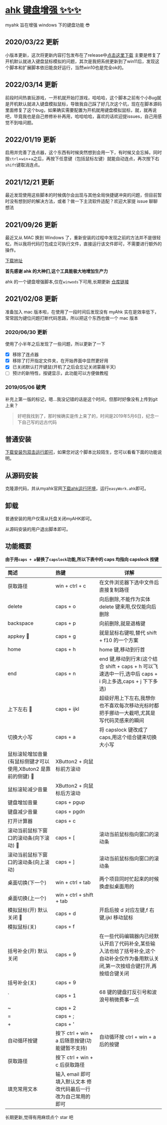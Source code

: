 # [ahk 键盘增强 ✨✨✨](https://github.com/moshuying/myAHK)

myahk 旨在增强 windows 下的键盘功能 😎

## 2020/03/22 更新

小版本更新，这次将更新内容打包发布在了release中[点击这里下载](https://github.com/moshuying/myAHK/releases/tag/v1.3.1-a20220321)
主要是修复了开机默认就进入键盘鼠标模拟的问题，其次是我把系统更新到了win11后，发现这个脚本和扩展脚本依旧能良好运行，当然win10也是完全ok的。

## 2022/03/14 更新

前段时间热衷玩游戏，一开机就开始打游戏，哈哈哈，这个脚本之前有个小Bug就是开机默认就进入键盘模拟鼠标，导致我自己踩了好几次这个坑，现在在脚本源码里面修复了这个bug，如果确实需要配置为开机就用键盘模拟鼠标，就，就再说吧，毕竟我也是自己修修补补再用，哈哈哈哈，喜欢的话欢迎提issues，自己用感觉不到啥问题。

## 2022/01/19 更新

启用并完善了连点器，这个东西有时候突然想到会用一下，有时候又会忘掉。同时按`ctrl`+`win`+`a`之后，再按下任意键（包括鼠标左键）就能自动连点，再次按下右`shift`键取消连点。

## 2021/12/21 更新

最近发现使用这些脚本的时候偶尔会出现与其他全局快捷键冲突的问题，但目前暂时没有想到好的解决方法，或者？做一下主流软件适配？欢迎大家提 issue 聊聊想法

## 2021/09/26 更新

最近又从 MAC 换到 Windows 了，重新安装的过程中发现之前的方法并不是很轻松，所以我将代码打包成立可执行文件，直接运行该文件即可，不需要进行额外的操作。

[下载地址](https://github.com/moshuying/myAHK/releases)

**首先感谢 ahk 的大神们,这个工具能极大地增加生产力**

ahk 的一个键盘增强脚本,仅在`winwods`下可用,长期更新 [仓库链接](https://github.com/moshuying/myAHK)

## 2021/02/08 更新

准备加入 mac 版本啦，在使用了一段时间后发现没有 myAhk 实在是效率低下，常常因为键位问题打断代码思路，所以把这个东西也做一个 mac 版本

### 2020/06/30 更新

使用了小半年之后发现了一些问题，所以更新了一下

- [x] 移除了连点器
- [x] 移除了打开指定文件夹，在开始界面中显然更好用
- [x] 已关闭默认打开键鼠(开机了之后会忘记关闭蒙蔽半天)
- [ ] 预计的新特性，按键显示，此功能可以方便做教程
### 2019/05/06 破壳

补充上第一版的标记，嗯...我没记错的话是这个时间，但那时好像没有上传到git上来？

> 好吧我找到了，那时候确实是传上来了的，时间是2019年5月6日，纪念一下自己写的远古代码

## 普通安装

[下载安装包双击运行即可](https://github.com/moshuying/myAHK/releases)，如果您对这个脚本比较陌生，您可以看看下面的功能说明。


## 从源码安装

克隆源代码，并从myahk官网[下载ahk运行环境](https://www.autohotkey.com/)，运行`easyWork.ahk`即可。

## 卸载

普通安装的用户仅需从托盘关闭myAHK即可。

从源码安装的用户退出脚本即可。


## 功能概要

**由于用`caps + a`替换了`capslock`功能,所以下表中的 caps 均指向 capslock 按键**

| 简述                                                           | 热键                                                           | 详解                                                                                                                               |
| :------------------------------------------------------------- | :------------------------------------------------------------- | ---------------------------------------------------------------------------------------------------------------------------------- |
| 获取路径                                                       | win + ctrl + c                                                 | 在文件浏览器下选中文件后直接复制路径                                                                                               |
| delete                                                         | caps + o                                                       | 向后删除,不能作为实体 delete 键来用,仅仅能向后删除                                                                                 |
| backspace                                                      | caps + p                                                       | 向前删除,就是退格键                                                                                                                |
| appkey 🍥                                                      | caps + g                                                       | 就是鼠标右键啦,替代 shift + f10 的一个方案                                                                                         |
| home                                                           | caps + h                                                       | home 键,移动到行首                                                                                                                 |
| end                                                            | caps + n                                                       | end 键,移动到行末(这个结合 shift + caps + h 可以飞速选中一行,选中后 caps + i 向上多选,caps + j 下下多选)                           |
| 上下左右 👏                                                    | caps + ijkl                                                    | 超级好用上下左右,我想你也不喜欢每次移动光标时都把手挪动一大截吧,尤其是写代码灵感来的瞬间                                           |
| 切换大小写                                                     | caps + a                                                       | 将 capslock 键改成了 caps,用这个组合键来切换大小写                                                                                 |
| 鼠标滚轮增加音量(有鼠标侧键才可以使用,XButon2 是靠前的侧键) 🥩 | XButton2 + 向鼠标前方滚动                                      |                                                                                                                                    |
| 鼠标滚轮减少音量                                               | XButton2 + 向鼠标后方滚动                                      |                                                                                                                                    |
| 键盘增加音量                                                   | caps + pgup                                                    |                                                                                                                                    |
| 键盘减少音量                                                   | caps + pgdn                                                    |                                                                                                                                    |
| 打开计算器                                                     | caps + c                                                       |                                                                                                                                    |
| 滚动当前鼠标下窗口的滚动条(向下滚动) 🍧                        | caps + [                                                       | 滚动当前鼠标指向窗口的滚动条                                                                                                       |
| 滚动当前鼠标下窗口的滚动条(向上滚动)                           | caps + ]                                                       | 滚动当前鼠标指向窗口的滚动条                                                                                                       |
| 桌面切换(下一个)                                               | win + ctrl + tab                                               | 两个项目同时忙起来的时候换虚拟桌面用的                                                                                             |
| 桌面切换(上一个)                                               | win + ctrl + shift + tab                                       |                                                                                                                                    |
| 模拟鼠标(开) 默认关闭 🌭                                       | caps + d                                                       | 开启后按 d 对应左键,f 右键,ijkl 移动鼠标                                                                                           |
| 模拟鼠标(关)                                                   | caps + f                                                       |                                                                                                                                    |
| 括号补全(开) 默认关闭                                          | caps + 9                                                       | 在一些代码编辑器内已经默认开启了代码补全,某些输入法也给了括号补全,这个自动补全仅作为备用默认关闭,第一次按组合键打开,再按组合键关闭 |
| 括号补全(关)                                                   | caps + 9                                                       |                                                                                                                                    |
| `                                                              | caps + 1                                                       | 68 键的键盘打反引号和波浪号稍微费事一点                                                                                            |
| ~                                                              | caps + 2                                                       |                                                                                                                                    |
| =                                                              | caps + ;                                                       |                                                                                                                                    |
| +                                                              | caps + '                                                       |                                                                                                                                    |
| 自动循环按键                                                   | 按下 ctrl + win + a 后随意按键(功能键暂不支持)                 | 自动循环按 ctrl + win + a 后的按键                                                                                                 |
| 获取路径                                                       | 按下 ctrl + win + c 后获取路径                                 |
| 填充常用文本                                                   | 输入 email 即可填入默认文本 修改代码最后一行改为自己常用的即可 |

长期更新,觉得有用麻烦点个 star 吧
